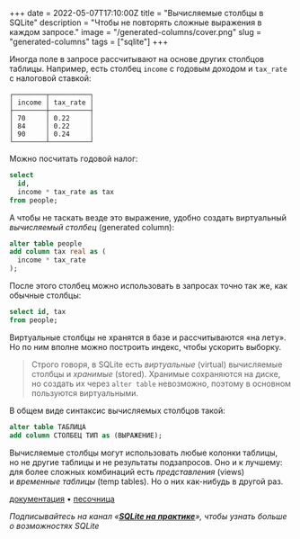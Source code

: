 +++
date = 2022-05-07T17:10:00Z
title = "Вычисляемые столбцы в SQLite"
description = "Чтобы не повторять сложные выражения в каждом запросе."
image = "/generated-columns/cover.png"
slug = "generated-columns"
tags = ["sqlite"]
+++

Иногда поле в запросе рассчитывают на основе других столбцов таблицы. Например, есть столбец `income` с годовым доходом и `tax_rate` с налоговой ставкой:

```
┌────────┬──────────┐
│ income │ tax_rate │
├────────┼──────────┤
│ 70     │ 0.22     │
│ 84     │ 0.22     │
│ 90     │ 0.24     │
└────────┴──────────┘
```

Можно посчитать годовой налог:

```sql
select
  id,
  income * tax_rate as tax
from people;
```

А чтобы не таскать везде это выражение, удобно создать виртуальный _вычисляемый столбец_ (generated column):

```sql
alter table people
add column tax real as (
  income * tax_rate
);
```

После этого столбец можно использовать в запросах точно так же, как обычные столбцы:

```sql
select id, tax
from people;
```

Виртуальные столбцы не хранятся в базе и рассчитываются «на лету». Но по ним вполне можно построить индекс, чтобы ускорить выборку.

> Строго говоря, в SQLite есть _виртуальные_ (virtual) вычисляемые столбцы и *хранимые* (stored). Хранимые сохраняются на диске, но создать их через `alter table` невозможно, поэтому в основном пользуются виртуальными.

В общем виде синтаксис вычисляемых столбцов такой:

```sql
alter table ТАБЛИЦА
add column СТОЛБЕЦ ТИП as (ВЫРАЖЕНИЕ);
```

Вычисляемые столбцы могут использовать любые колонки таблицы, но не другие таблицы и не результаты подзапросов. Оно и к лучшему: для более сложных комбинаций есть _представления_ (views) и *временные таблицы* (temp tables). Но о них как-нибудь в другой раз.

[документация](https://sqlite.org/gencol.html) • [песочница](https://sqlime.org/#gist:5208177f89a0e38ccfae8ead90a35631)

<div class="row">
<div class="col-xs-12 col-sm-10 col-md-8"><p><em>Подписывайтесь на канал <span class="nowrap"><i class="fas fa-database"></i> «<a href="https://t.me/sqliter"><strong>SQLite на практике</strong></a>»</span>, чтобы узнать больше о возможностях SQLite</em></p></div>
</div>
